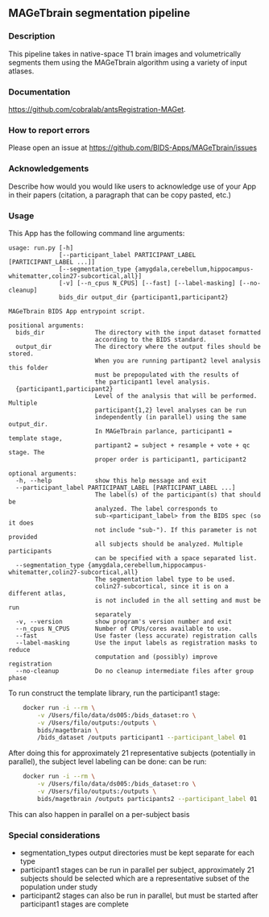 ## MAGeTbrain segmentation pipeline

### Description
This pipeline takes in native-space T1 brain images and volumetrically segments
them using the MAGeTbrain algorithm using a variety of input atlases.

### Documentation
https://github.com/cobralab/antsRegistration-MAGet.

### How to report errors
Please open an issue at https://github.com/BIDS-Apps/MAGeTbrain/issues

### Acknowledgements
Describe how would you would like users to acknowledge use of your App in their papers (citation, a paragraph that can be copy pasted, etc.)

### Usage
This App has the following command line arguments:

```
usage: run.py [-h]
              [--participant_label PARTICIPANT_LABEL [PARTICIPANT_LABEL ...]]
              [--segmentation_type {amygdala,cerebellum,hippocampus-whitematter,colin27-subcortical,all}]
              [-v] [--n_cpus N_CPUS] [--fast] [--label-masking] [--no-cleanup]
              bids_dir output_dir {participant1,participant2}

MAGeTbrain BIDS App entrypoint script.

positional arguments:
  bids_dir              The directory with the input dataset formatted
                        according to the BIDS standard.
  output_dir            The directory where the output files should be stored.
                        When you are running partipant2 level analysis this folder
                        must be prepopulated with the results of
                        the participant1 level analysis.
  {participant1,participant2}
                        Level of the analysis that will be performed. Multiple
                        participant{1,2} level analyses can be run
                        independently (in parallel) using the same output_dir.
                        In MAGeTbrain parlance, participant1 = template stage,
                        partipant2 = subject + resample + vote + qc stage. The
                        proper order is participant1, participant2

optional arguments:
  -h, --help            show this help message and exit
  --participant_label PARTICIPANT_LABEL [PARTICIPANT_LABEL ...]
                        The label(s) of the participant(s) that should be
                        analyzed. The label corresponds to
                        sub-<participant_label> from the BIDS spec (so it does
                        not include "sub-"). If this parameter is not provided
                        all subjects should be analyzed. Multiple participants
                        can be specified with a space separated list.
  --segmentation_type {amygdala,cerebellum,hippocampus-whitematter,colin27-subcortical,all}
                        The segmentation label type to be used.
                        colin27-subcortical, since it is on a different atlas,
                        is not included in the all setting and must be run
                        separately
  -v, --version         show program's version number and exit
  --n_cpus N_CPUS       Number of CPUs/cores available to use.
  --fast                Use faster (less accurate) registration calls
  --label-masking       Use the input labels as registration masks to reduce
                        computation and (possibly) improve registration
  --no-cleanup          Do no cleanup intermediate files after group phase
```

To run construct the template library, run the participant1 stage:
```sh
    docker run -i --rm \
		-v /Users/filo/data/ds005:/bids_dataset:ro \
		-v /Users/filo/outputs:/outputs \
		bids/magetbrain \
		/bids_dataset /outputs participant1 --participant_label 01
```

After doing this for approximately 21 representative subjects (potentially in parallel),
the subject level labeling can be done:
can be run:
```sh
    docker run -i --rm \
		-v /Users/filo/data/ds005:/bids_dataset:ro \
		-v /Users/filo/outputs:/outputs \
		bids/magetbrain /outputs participants2 --participant_label 01
```
This can also happen in parallel on a per-subject basis

### Special considerations
- segmentation_types output directories must be kept separate for each type
- participant1 stages can be run in parallel per subject, approximately 21
subjects should be selected which are a representative subset of the population
under study
- participant2 stages can also be run in parallel, but must be started after
participant1 stages are complete
